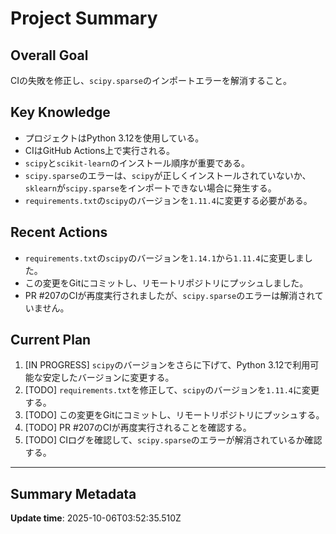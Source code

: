 # Project Summary

## Overall Goal
CIの失敗を修正し、`scipy.sparse`のインポートエラーを解消すること。

## Key Knowledge
- プロジェクトはPython 3.12を使用している。
- CIはGitHub Actions上で実行される。
- `scipy`と`scikit-learn`のインストール順序が重要である。
- `scipy.sparse`のエラーは、`scipy`が正しくインストールされていないか、`sklearn`が`scipy.sparse`をインポートできない場合に発生する。
- `requirements.txt`の`scipy`のバージョンを`1.11.4`に変更する必要がある。

## Recent Actions
- `requirements.txt`の`scipy`のバージョンを`1.14.1`から`1.11.4`に変更しました。
- この変更をGitにコミットし、リモートリポジトリにプッシュしました。
- PR #207のCIが再度実行されましたが、`scipy.sparse`のエラーは解消されていません。

## Current Plan
1. [IN PROGRESS] `scipy`のバージョンをさらに下げて、Python 3.12で利用可能な安定したバージョンに変更する。
2. [TODO] `requirements.txt`を修正して、`scipy`のバージョンを`1.11.4`に変更する。
3. [TODO] この変更をGitにコミットし、リモートリポジトリにプッシュする。
4. [TODO] PR #207のCIが再度実行されることを確認する。
5. [TODO] CIログを確認して、`scipy.sparse`のエラーが解消されているか確認する。

---

## Summary Metadata
**Update time**: 2025-10-06T03:52:35.510Z 
